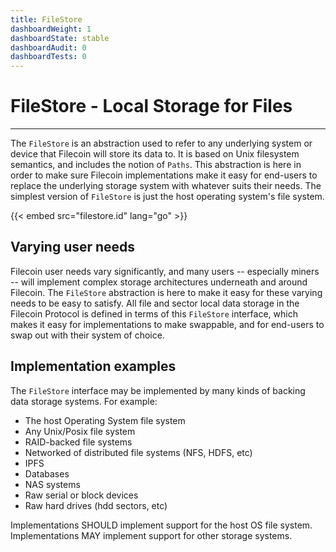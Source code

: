 ```yaml
---
title: FileStore
dashboardWeight: 1
dashboardState: stable
dashboardAudit: 0
dashboardTests: 0
---
```


# FileStore - Local Storage for Files
---

The `FileStore` is an abstraction used to refer to any underlying system or device
that Filecoin will store its data to. It is based on Unix filesystem semantics, and
includes the notion of `Paths`. This abstraction is here in order to make sure Filecoin
implementations make it easy for end-users to replace the underlying storage system with
whatever suits their needs. The simplest version of `FileStore` is just the host operating
system's file system.

{{< embed src="filestore.id" lang="go" >}}

## Varying user needs

Filecoin user needs vary significantly, and many users -- especially miners -- will implement
complex storage architectures underneath and around Filecoin. The `FileStore` abstraction is here
to make it easy for these varying needs to be easy to satisfy. All file and sector local data
storage in the Filecoin Protocol is defined in terms of this `FileStore` interface, which makes
it easy for implementations to make swappable, and for end-users to swap out with their system
of choice.

## Implementation examples

The `FileStore` interface may be implemented by many kinds of backing data storage systems. For example:

- The host Operating System file system
- Any Unix/Posix file system
- RAID-backed file systems
- Networked of distributed file systems (NFS, HDFS, etc)
- IPFS
- Databases
- NAS systems
- Raw serial or block devices
- Raw hard drives (hdd sectors, etc)

Implementations SHOULD implement support for the host OS file system.
Implementations MAY implement support for other storage systems.

